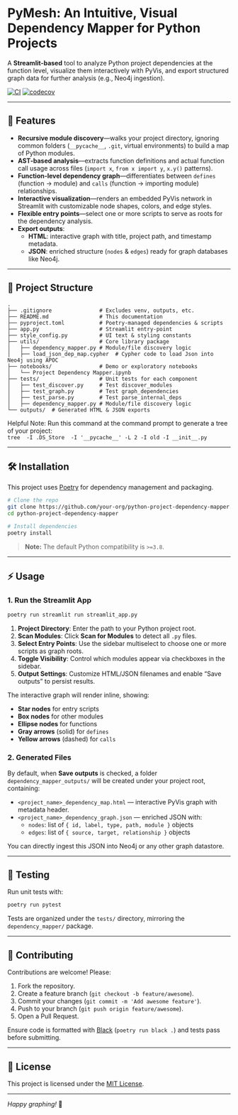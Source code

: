 # PyMesh: An Intuitive, Visual Dependency Mapper for Python Projects

A **Streamlit-based** tool to analyze Python project dependencies at the function level, visualize them interactively with PyVis, and export structured graph data for further analysis (e.g., Neo4j ingestion).

[![CI](https://github.com/dagny099/pymesh/actions/workflows/ci.yml/badge.svg)](https://github.com/dagny099/pymesh/actions)
[![codecov](https://codecov.io/gh/dagny099/pymesh/branch/main/graph/badge.svg)](https://codecov.io/gh/dagny099/pymesh)

---

## 🚀 Features

- **Recursive module discovery**—walks your project directory, ignoring common folders (`__pycache__`, `.git`, virtual environments) to build a map of Python modules.
- **AST-based analysis**—extracts function definitions and actual function call usage across files (`import x`, `from x import y`, `x.y()` patterns).
- **Function-level dependency graph**—differentiates between `defines` (function → module) and `calls` (function → importing module) relationships.
- **Interactive visualization**—renders an embedded PyVis network in Streamlit with customizable node shapes, colors, and edge styles.
- **Flexible entry points**—select one or more scripts to serve as roots for the dependency analysis.
- **Export outputs**:
  - **HTML**: interactive graph with title, project path, and timestamp metadata.
  - **JSON**: enriched structure (`nodes` & `edges`) ready for graph databases like Neo4j.

---

## 📂 Project Structure

```
.
├── .gitignore               # Excludes venv, outputs, etc.
├── README.md                # This documentation
├── pyproject.toml           # Poetry-managed dependencies & scripts
├── app.py                   # Streamlit entry-point
├── style_config.py          # UI text & styling constants
├── utils/                   # Core library package
│   ├── dependency_mapper.py # Module/file discovery logic
│   ├── load_json_dep_map.cypher  # Cypher code to load Json into Neo4j using APOC
├── notebooks/               # Demo or exploratory notebooks
│   └── Project Dependency Mapper.ipynb
├── tests/                   # Unit tests for each component
│   ├── test_discover.py     # Test discover_modules
│   ├── test_graph.py        # Test graph_dependencies
│   ├── test_parse.py        # Test parse_internal_deps
│   ├── dependency_mapper.py # Module/file discovery logic
└── outputs/  # Generated HTML & JSON exports
```

Helpful Note: Run this command at the command prompt to generate a tree of your project:  
```tree  -I .DS_Store  -I '__pycache__' -L 2 -I old -I __init__.py```

---

## 🛠️ Installation

This project uses [Poetry](https://python-poetry.org/) for dependency management and packaging.

```bash
# Clone the repo
git clone https://github.com/your-org/python-project-dependency-mapper.git
cd python-project-dependency-mapper

# Install dependencies
poetry install
```

> **Note:** The default Python compatibility is `>=3.8`.

---

## ⚡ Usage

### 1. Run the Streamlit App

```bash
poetry run streamlit run streamlit_app.py
```

1. **Project Directory**: Enter the path to your Python project root.
2. **Scan Modules**: Click **Scan for Modules** to detect all `.py` files.
3. **Select Entry Points**: Use the sidebar multiselect to choose one or more scripts as graph roots.
4. **Toggle Visibility**: Control which modules appear via checkboxes in the sidebar.
5. **Output Settings**: Customize HTML/JSON filenames and enable “Save outputs” to persist results.

The interactive graph will render inline, showing:

- **Star nodes** for entry scripts
- **Box nodes** for other modules
- **Ellipse nodes** for functions
- **Gray arrows** (solid) for `defines`
- **Yellow arrows** (dashed) for `calls`

### 2. Generated Files

By default, when **Save outputs** is checked, a folder `dependency_mapper_outputs/` will be created under your project root, containing:

- `<project_name>_dependency_map.html` — interactive PyVis graph with metadata header.
- `<project_name>_dependency_graph.json` — enriched JSON with:
  - `nodes`: list of `{ id, label, type, path, module }` objects
  - `edges`: list of `{ source, target, relationship }` objects

You can directly ingest this JSON into Neo4j or any other graph datastore.

---

## 🧪 Testing

Run unit tests with:

```bash
poetry run pytest
```

Tests are organized under the `tests/` directory, mirroring the `dependency_mapper/` package.

---

## 🤝 Contributing

Contributions are welcome! Please:

1. Fork the repository.
2. Create a feature branch (`git checkout -b feature/awesome`).
3. Commit your changes (`git commit -m 'Add awesome feature'`).
4. Push to your branch (`git push origin feature/awesome`).
5. Open a Pull Request.

Ensure code is formatted with [Black](https://github.com/psf/black) (`poetry run black .`) and tests pass before submitting.

---

## 📄 License

This project is licensed under the [MIT License](LICENSE.md).

---

*Happy graphing!* 🎉

